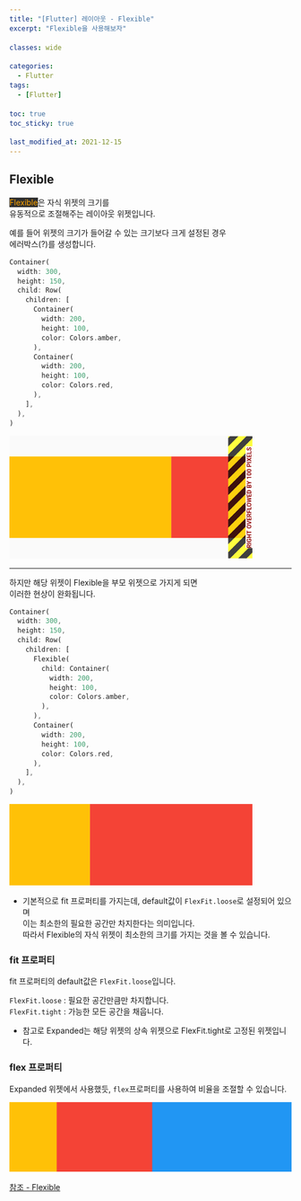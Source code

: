```yaml
---
title: "[Flutter] 레이아웃 - Flexible"
excerpt: "Flexible을 사용해보자"

classes: wide

categories:
  - Flutter
tags:
  - [Flutter]

toc: true
toc_sticky: true

last_modified_at: 2021-12-15
---
```


## Flexible

<mark style="background-color: #2e2e2e; color: orange;">Flexible</mark>은 자식 위젯의 크기를   
유동적으로 조절해주는 레이아웃 위젯입니다.

예를 들어 위젯의 크기가 들어갈 수 있는 크기보다 크게 설정된 경우   
에러박스(?)를 생성합니다.

```dart
Container(
  width: 300,
  height: 150,
  child: Row(
    children: [
      Container(
        width: 200,
        height: 100,
        color: Colors.amber,
      ),
      Container(
        width: 200,
        height: 100,
        color: Colors.red,
      ),
    ],
  ),
)
```

![no-flexible](/images/flutter-image/no_flexible_widget.png)

___

하지만 해당 위젯이 Flexible을 부모 위젯으로 가지게 되면   
이러한 현상이 완화됩니다.

```dart
Container(
  width: 300,
  height: 150,
  child: Row(
    children: [
      Flexible(
        child: Container(
          width: 200,
          height: 100,
          color: Colors.amber,
        ),
      ),
      Container(
        width: 200,
        height: 100,
        color: Colors.red,
      ),
    ],
  ),
)
```

![flexible](/images/flutter-image/flexible-example.png)

* 기본적으로 fit 프로퍼티를 가지는데, default값이 `FlexFit.loose`로 설정되어 있으며   
이는 최소한의 필요한 공간만 차지한다는 의미입니다.   
따라서 Flexible의 자식 위젯이 최소한의 크기를 가지는 것을 볼 수 있습니다.

### fit 프로퍼티

fit 프로퍼티의 default값은 `FlexFit.loose`입니다.

`FlexFit.loose` : 필요한 공간만큼만 차지합니다.   
`FlexFit.tight` : 가능한 모든 공간을 채웁니다.

* 참고로 Expanded는 해당 위젯의 상속 위젯으로 FlexFit.tight로 고정된 위젯입니다.

### flex 프로퍼티

Expanded 위젯에서 사용했듯, `flex`프로퍼티를 사용하여 비율을 조절할 수 있습니다.

![flex-property](/images/flutter-image/flexible-flex.png)

[참조 - Flexible](https://api.flutter.dev/flutter/widgets/Flexible-class.html)